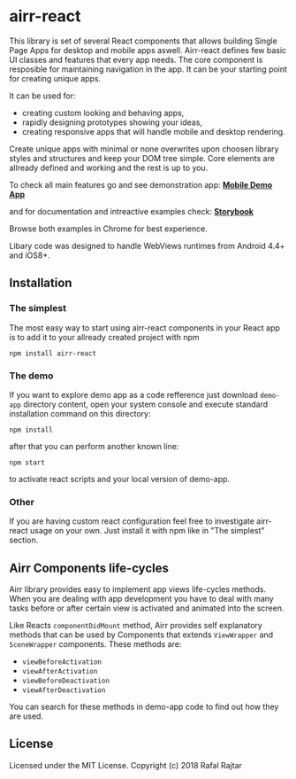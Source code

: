 # airr-react

This library is set of several React components that allows building Single Page Apps for desktop and mobile apps aswell. 
Airr-react defines few basic UI classes and features that every app needs. 
The core component is resposible for maintaining navigation in the app. 
It can be your starting point for creating unique apps. 

It can be used for:

*   creating custom looking and behaving apps,
*   rapidly designing prototypes showing your ideas,
*   creating responsive apps that will handle mobile and desktop rendering.

Create unique apps with minimal or none overwrites upon choosen library styles and structures and keep your DOM tree simple.
Core elements are allready defined and working and the rest is up to you.

To check all main features go and see demonstration app:
**[Mobile Demo App](http://react.airr.pl)**

and for documentation and intreactive examples check:
**[Storybook](http://react.airr.pl/storybook)**

Browse both examples in Chrome for best experience.

Libary code was designed to handle WebViews runtimes from Android 4.4+ and iOS8+.

## Installation

### The simplest

The most easy way to start using airr-react components in your React app is to add it to your allready created project with npm

```
npm install airr-react
```

### The demo

If you want to explore demo app as a code refference just download `demo-app` directory content, open your system console and execute standard installation command on this directory:

```
npm install
```

after that you can perform another known line:

```
npm start
```

to activate react scripts and your local version of demo-app.

### Other

If you are having custom react configuration feel free to investigate airr-react usage on your own. Just install it with npm like in "The simplest" section.

## Airr Components life-cycles

Airr library provides easy to implement app views life-cycles methods.
When you are dealing with app development you have to deal with many tasks before or after certain view is activated and animated into the screen.

Like Reacts `componentDidMount` method, Airr provides self explanatory methods that can be used by Components that extends `ViewWrapper` and `SceneWrapper` components. These methods are:

*   `viewBeforeActivation`
*   `viewAfterActivation`
*   `viewBeforeDeactivation`
*   `viewAfterDeactivation`

You can search for these methods in demo-app code to find out how they are used.

## License

Licensed under the MIT License.
Copyright (c) 2018 Rafal Rajtar
